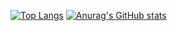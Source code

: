 [![Top Langs](https://github-readme-stats.vercel.app/api/top-langs/?username=275313730)](https://github.com/anuraghazra/github-readme-stats)
[![Anurag's GitHub stats](https://github-readme-stats.vercel.app/api?username=275313730)](https://github.com/anuraghazra/github-readme-stats)
